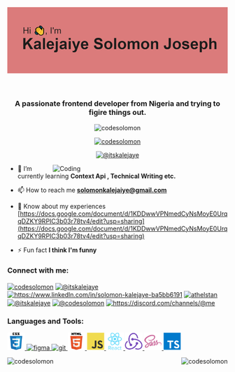 <header> <img src="/header.png" alt="codesolomon"></header>

<h3 align="center">A passionate frontend developer from Nigeria and trying to figire things out.</h3>

<p align="center"> <img src="https://komarev.com/ghpvc/?username=codesolomon&label=Profile%20views&color=0e75b6&style=flat" alt="codesolomon" /> </p>

<p align="center"> <a href="https://github.com/ryo-ma/github-profile-trophy"><img src="https://github-profile-trophy.vercel.app/?username=codesolomon" alt="codesolomon" /></a> </p>

<p align="center"> <a href="https://twitter.com/@itskalejaye" target="blank"><img src="https://img.shields.io/twitter/follow/@itskalejaye?logo=twitter&style=for-the-badge" alt="@itskalejaye" /></a> </p>

<img align="right" alt="Coding" width="400" src="https://cdn.dribbble.com/users/2646423/screenshots/5507196/computer.gif" />


- 🌱 I’m currently learning **Context Api , Technical Writing etc.**

- 📫 How to reach me **solomonkalejaiye@gmail.com**

- 📄 Know about my experiences [https://docs.google.com/document/d/1KDDwwVPNmedCyNsMoyE0UrqqDZKY9RPIC3b03r78tv4/edit?usp=sharing](https://docs.google.com/document/d/1KDDwwVPNmedCyNsMoyE0UrqqDZKY9RPIC3b03r78tv4/edit?usp=sharing)

- ⚡ Fun fact **I think I'm funny**

<h3 align="left">Connect with me:</h3>
<p align="left">
<a href="https://codepen.io/codesolomon" target="blank"><img align="center" src="https://raw.githubusercontent.com/rahuldkjain/github-profile-readme-generator/master/src/images/icons/Social/codepen.svg" alt="codesolomon" height="30" width="40" /></a>
<a href="https://twitter.com/@itskalejaye" target="blank"><img align="center" src="https://raw.githubusercontent.com/rahuldkjain/github-profile-readme-generator/master/src/images/icons/Social/twitter.svg" alt="@itskalejaye" height="30" width="40" /></a>
<a href="https://linkedin.com/in/https://www.linkedln.com/in/solomon-kalejaye-ba5bb6191" target="blank"><img align="center" src="https://raw.githubusercontent.com/rahuldkjain/github-profile-readme-generator/master/src/images/icons/Social/linked-in-alt.svg" alt="https://www.linkedln.com/in/solomon-kalejaye-ba5bb6191" height="30" width="40" /></a>
<a href="https://codesandbox.com/athelstan" target="blank"><img align="center" src="https://raw.githubusercontent.com/rahuldkjain/github-profile-readme-generator/master/src/images/icons/Social/codesandbox.svg" alt="athelstan" height="30" width="40" /></a>
<a href="https://instagram.com/@itskalejaye" target="blank"><img align="center" src="https://raw.githubusercontent.com/rahuldkjain/github-profile-readme-generator/master/src/images/icons/Social/instagram.svg" alt="@itskalejaye" height="30" width="40" /></a>
<a href="https://hashnode.com/@codesolomon" target="blank"><img align="center" src="https://raw.githubusercontent.com/rahuldkjain/github-profile-readme-generator/master/src/images/icons/Social/hashnode.svg" alt="@codesolomon" height="30" width="40" /></a>
<a href="https://discord.gg/https://discord.com/channels/@me" target="blank"><img align="center" src="https://raw.githubusercontent.com/rahuldkjain/github-profile-readme-generator/master/src/images/icons/Social/discord.svg" alt="https://discord.com/channels/@me" height="30" width="40" /></a>
</p>

<h3 align="left">Languages and Tools:</h3>
<p align="left"> <a href="https://www.w3schools.com/css/" target="_blank" rel="noreferrer"> <img src="https://raw.githubusercontent.com/devicons/devicon/master/icons/css3/css3-original-wordmark.svg" alt="css3" width="40" height="40"/> </a> <a href="https://www.figma.com/" target="_blank" rel="noreferrer"> <img src="https://www.vectorlogo.zone/logos/figma/figma-icon.svg" alt="figma" width="40" height="40"/> </a> <a href="https://git-scm.com/" target="_blank" rel="noreferrer"> <img src="https://www.vectorlogo.zone/logos/git-scm/git-scm-icon.svg" alt="git" width="40" height="40"/> </a> <a href="https://www.w3.org/html/" target="_blank" rel="noreferrer"> <img src="https://raw.githubusercontent.com/devicons/devicon/master/icons/html5/html5-original-wordmark.svg" alt="html5" width="40" height="40"/> </a> <a href="https://developer.mozilla.org/en-US/docs/Web/JavaScript" target="_blank" rel="noreferrer"> <img src="https://raw.githubusercontent.com/devicons/devicon/master/icons/javascript/javascript-original.svg" alt="javascript" width="40" height="40"/> </a> <a href="https://reactjs.org/" target="_blank" rel="noreferrer"> <img src="https://raw.githubusercontent.com/devicons/devicon/master/icons/react/react-original-wordmark.svg" alt="react" width="40" height="40"/> </a> <a href="https://redux.js.org" target="_blank" rel="noreferrer"> <img src="https://raw.githubusercontent.com/devicons/devicon/master/icons/redux/redux-original.svg" alt="redux" width="40" height="40"/> </a> <a href="https://sass-lang.com" target="_blank" rel="noreferrer"> <img src="https://raw.githubusercontent.com/devicons/devicon/master/icons/sass/sass-original.svg" alt="sass" width="40" height="40"/> </a> <a href="https://www.typescriptlang.org/" target="_blank" rel="noreferrer"> <img src="https://raw.githubusercontent.com/devicons/devicon/master/icons/typescript/typescript-original.svg" alt="typescript" width="40" height="40"/> </a> </p>

<p><img align="left" src="https://github-readme-stats.vercel.app/api/top-langs?username=codesolomon&show_icons=true&locale=en&layout=compact" alt="codesolomon" /></p>

<p>&nbsp;<img align="right" src="https://github-readme-stats.vercel.app/api?username=codesolomon&show_icons=true&locale=en" alt="codesolomon" /></p>

